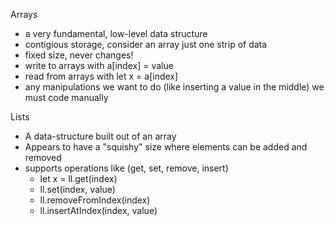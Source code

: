 Arrays
- a very fundamental, low-level data structure
- contigious storage, consider an array just one strip of data
- fixed size, never changes!
- write to arrays with a[index] = value
- read from arrays with let x = a[index]
- any manipulations we want to do (like inserting a value in the middle) we must code manually

Lists
- A data-structure built out of an array
- Appears to have a "squishy" size where elements can be added and removed
- supports operations like (get, set, remove, insert)
  - let x = ll.get(index)
  - ll.set(index, value)
  - ll.removeFromIndex(index)
  - ll.insertAtIndex(index, value)
